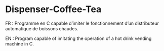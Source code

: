 # Dispenser-Coffee-Tea
FR : Programme en C capable d’imiter le fonctionnement d’un distributeur automatique de boissons chaudes.

EN : Program capable of imitating the operation of a hot drink vending machine in C.
